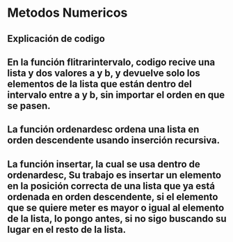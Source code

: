 # Metodos Numericos
## Explicación de codigo
## En la función flitrarintervalo, codigo recive una lista y dos valores a y b, y devuelve solo los elementos de la lista que están dentro del intervalo entre a y b, sin importar el orden en que se pasen.
## La función ordenardesc ordena una lista en orden descendente usando inserción recursiva. 
## La función insertar, la cual se usa dentro de ordenardesc, Su trabajo es insertar un elemento en la posición correcta de una lista que ya está ordenada en orden descendente, si el elemento que se quiere meter es mayor o igual al elemento de la lista, lo pongo antes, si no sigo buscando su lugar en el resto de la lista. 


